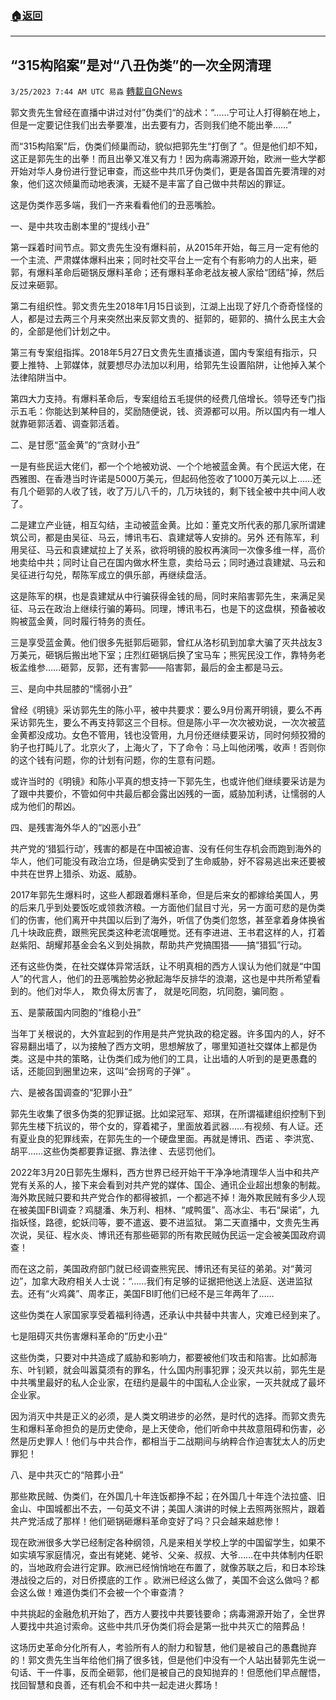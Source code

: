 ###  [:house:返回](README.md)
---


## “315构陷案”是对“八丑伪类”的一次全网清理
`3/25/2023 7:44 AM UTC 易淼` [轉載自GNews](https://gnews.org/articles/1044349)


郭文贵先生曾经在直播中讲过对付”伪类们“的战术：“……宁可让人打得躺在地上，但是一定要记住我们出去拳要准，出去要有力，否则我们绝不能出拳……”

而“315构陷案”后，伪类们倾巢而动，貌似把郭先生“打倒了 ”。但是他们却不知，这正是郭先生的出拳！而且出拳又准又有力！因为病毒溯源开始，欧洲一些大学都开始对华人身份进行登记审查，而这些中共爪牙伪类们，更是各国首先要清理的对象，他们这次倾巢而动地表演，无疑不是丰富了自己做中共帮凶的罪证。

这是伪类作恶多端，我们一齐来看看他们的丑恶嘴脸。

一、是中共攻击剧本里的“提线小丑”

第一踩着时间节点。郭文贵先生没有爆料前，从2015年开始，每三月一定有他的一个主流、严肃媒体爆料出来；同时社交平台上一定有个有影响力的人出来，砸郭，有爆料革命后砸锅反爆料革命；还有爆料革命老战友被人家给“团结”掉，然后反过来砸郭。

第二有组织性。郭文贵先生2018年1月15日谈到，江湖上出现了好几个奇奇怪怪的人，都是过去两三个月来突然出来反郭文贵的、挺郭的，砸郭的、搞什么民主大会的，全部是他们计划之中。

第三有专案组指挥。2018年5月27日文贵先生直播谈道，国内专案组有指示，只要上推特、上郭媒体，就要想尽办法加以利用，给郭先生设置陷阱，让他掉入某个法律陷阱当中。

第四大力支持。有爆料革命后，专案组给五毛提供的经费几倍增长。领导还专门指示五毛：你能达到某种目的，奖励随便说，钱、资源都可以用。所以国内有一堆人就靠砸郭活着、调查郭活着。

二、是甘愿“蓝金黄”的“贪财小丑”

一是有些民运大佬们，都一个个地被劝说、一个个地被蓝金黄。有个民运大佬，在西雅图、在香港当时许诺是5000万美元，但起码他签收了1000万美元以上……还有几个砸郭的人收了钱，收了万儿八千的，几万块钱的，剩下钱全被中共中间人收了。

二是建立产业链，相互勾结，主动被蓝金黄。比如：董克文所代表的那几家所谓建筑公司，都是由吴征、马云，博讯韦石、袁建斌等人安排的。另外 还有陈军，利用吴征、马云和袁建斌拉上了关系，欲将明镜的股权再演同一次像多维一样，高价地卖给中共；同时让自己在国内做水杯生意，卖给马云；同时通过袁建斌、马云和吴征进行勾兑，帮陈军成立的俱乐部，再继续盘活。

这是陈军的棋，也是袁建斌从中行骗获得金钱的局，同时来陷害郭先生，来满足吴征、马云在政治上继续行骗的筹码。同理，博讯韦石，也是下的这盘棋，预备被收购被蓝金黄，同时履行特务的责任。

三是享受蓝金黄。他们很多先挺郭后砸郭，曾红从洛杉矶到加拿大骗了灭共战友3万美元，砸锅后搬出地下室；庄烈红砸锅后换了宝马车；熊宪民没工作，靠特务老板孟维参……砸郭，反郭，还有害郭——陷害郭，最后的金主都是马云。

三、是向中共屈膝的“懦弱小丑”

曾经《明镜》采访郭先生的陈小平，被中共要求：要么9月份离开明镜，要么不再采访郭先生，要么不再支持郭这三个目标。但是陈小平一次次被劝说，一次次被蓝金黄都没成功。女色不管用，钱也没管用，九月份还继续要采访，同时何频狡猾的豹子也打盹儿了。北京火了，上海火了，下了命令：马上叫他闭嘴，收声！否则你的这个钱有问题，你的计划有问题，你的生意有问题。

或许当时的《明镜》和陈小平真的想支持一下郭先生，也或许他们继续要采访是为了跟中共要价，不管如何中共最后都会露出凶残的一面，威胁加利诱，让懦弱的人成为他们的帮凶。

四、是残害海外华人的“凶恶小丑”

共产党的‘猎狐行动’，残害的都是在中国被迫害、没有任何生存机会而跑到海外的华人，他们可能没有政治立场，但是确实受到了生命威胁，好不容易逃出来还要被中共在世界上猎杀、劝返、威胁。

2017年郭先生爆料时，这些人都跟着爆料革命，但是后来女的都嫁给美国人，男的后来几乎到处要饭吃或领救济粮。一方面他们鼠目寸光，另一方面可悲的是伪类们的伤害，他们离开中共国以后到了海外，听信了伪类们忽悠，甚至拿着身体换省几十块政庇费，跟熊宪民类这种老流氓睡觉。还有李进进、王书君这样的人，打着赵紫阳、胡耀邦基金会名义到处捐款，帮助共产党搞围猎——搞“猎狐”行动。 

还有这些伪类，在社交媒体异常活跃，让不明真相的西方人误认为他们就是“中国人”的代言人，他们的丑恶嘴脸势必掀起海华反排华的浪潮，这也是中共所希望看到的。他们对华人， 欺负得太厉害了， 就是吃同胞，坑同胞，骗同胞 。

五、是蒙蔽国内同胞的“维稳小丑”

当年丁关根说的，大外宣起到的作用是共产党执政的稳定器。许多国内的人，好不容易翻出墙了，以为接触了西方文明，思想解放了，哪里知道社交媒体上都是伪类。这是中共的策略，让伪类们成为他们的工具，让出墙的人听到的是更愚蠢的话，还能回到圈里边来，这叫“会拐弯的子弹” 。 

六、是被各国调查的“犯罪小丑”

郭先生收集了很多伪类的犯罪证据。比如梁冠军、郑琪，在所谓福建组织控制下到郭先生楼下抗议的，带个女的，穿着裙子，里面放着武器……有视频、有人证。还有夏业良的犯罪线索，在郭先生的一个硬盘里面。再就是博讯、西诺 、李洪宽、胡平……这些伪类都要靠证据、靠法律 、去惩罚他们。

2022年3月20日郭先生爆料，西方世界已经开始干干净净地清理华人当中和共产党有关系的人，接下来会看到对共产党的媒体、国企、通讯企业超出想象的制裁。海外欺民贼只要和共产党合作的都得被抓，一个都逃不掉！海外欺民贼有多少人现在被美国FBI调查？鸡腿潘、朱万利、相林、“咸鸭蛋”、高冰尘、韦石“屎诺”，九指妖怪，路德，蛇妖闫等，要不遣返、要不进监狱。 第二天直播中，文贵先生再次说，吴征、程水炎、博讯还有那些砸郭的所有欺民贼伪民运一定会被美国政府调查！

而在这之前，美国政府部门就已经调查熊宪民、博讯还有吴征的弟弟。对“黄河边”，加拿大政府相关人士说：“……我们有足够的证据把他送上法庭、送进监狱去。还有“火鸡龚”、周孝正，美国FBI盯他们已经不是三年两年了……

这些伪类在人家国家享受着福利待遇，还承认中共替中共害人，灾难已经到来了。   

 七是阻碍灭共伤害爆料革命的”历史小丑“

这些伪类，只要对中共造成了威胁和影响力，都要被他们攻击和陷害。比如郝海东、叶钊颖，就会叫嚣莫须有的罪名，什么国内刑事犯罪；没灭共以前，郭先生是中共嘴里最好的私人企业家，在纽约是最牛的中国私人企业家，一灭共就成了最坏企业家。

因为消灭中共是正义的必须，是人类文明进步的必然，是时代的选择。而郭文贵先生和爆料革命担负的是历史使命，是上天使命，他们听命中共故意阻碍和伤害，必然是历史罪人！他们与中共合作，都相当于二战期间与纳粹合作迫害犹太人的历史罪犯！

八、是中共灭亡的“陪葬小丑”

那些欺民贼、伪类们，在外国几十年连饭都挣不起；在外国几十年连个法拉盛、旧金山、中国城都出不去，一句英文不讲；美国人演讲的时候上去照两张照片，跟着共产党活成了那样！他们砸锅砸爆料革命变好了吗？只会越来越悲惨！

现在欧洲很多大学已经制定各种纲领，凡是来相关学校上学的中国留学生，如果不如实填写家庭情况，查出有姥姥、姥爷、父亲、叔叔、大爷……在中共体制内任职的，当地政府会进行定罪。欧洲已经悄悄地在布置了，就像苏联之后，和日本珍珠港战役之后的，对日侨摸底的工作 。欧洲已经这么做了，美国不会这么做吗？都会这么做！难道伪类们不会被一个个审查清？

中共挑起的金融危机开始了，西方人要找中共要钱要命；病毒溯源开始了，全世界人要找中共追讨索命。这些中共爪牙伪类们将会是第一批中共灭亡的陪葬品！

这场历史革命分化所有人，考验所有人的耐力和智慧，他们是被自己的愚蠢抛弃的！郭文贵先生当年给他们捐了很多钱，但是他们中没有一个人站出替郭先生说一句话、干一件事，反而全砸郭，他们是被自己的良知抛弃的！但愿他们早点醒悟，找回智慧和良善，还有机会不和中共一起走进火葬场！


 


 
 

 


 


 

